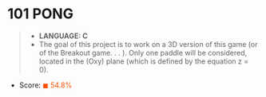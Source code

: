 # 101 PONG

> * __LANGUAGE: C__
> * The goal of this project is to work on a 3D version of this game (or of the Breakout game. . . ). Only one paddle will be considered, located in the (Oxy) plane (which is defined by the equation z = 0).

* Score: <span style="color:rgb(255, 80,0)">&#9724; 54.8% </span>